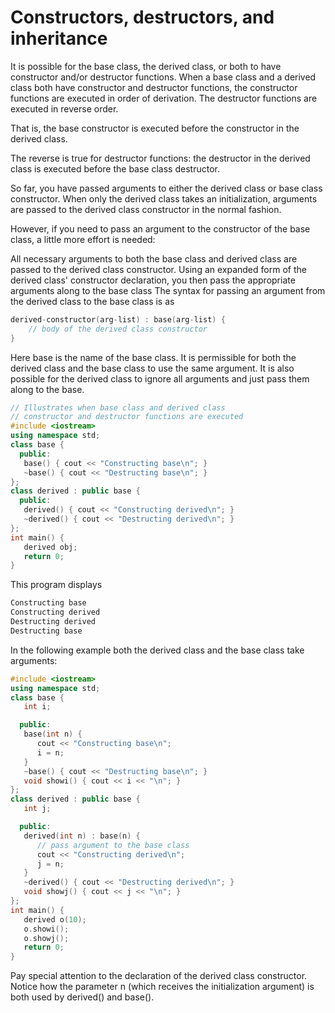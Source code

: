 # Constructors, destructors, and inheritance
It is possible for the base class, the derived class, or both to have constructor and/or destructor functions. When a base class and a derived class both have constructor and destructor functions, the constructor functions are executed in order of derivation. The destructor functions are executed in reverse order. 

That is, the base constructor is executed before the constructor in the derived class. 

The reverse is true for destructor functions: the destructor in the derived class is executed before the base class destructor.

So far, you have passed arguments to either the derived class or base class constructor. When only the derived class takes an initialization, arguments are passed to the derived class constructor in the normal fashion. 

However, if you need to pass an argument to the constructor of the base class, a little more effort is needed: 

All necessary arguments to both the base class and derived class are passed to the derived class constructor.
Using an expanded form of the derived class' constructor declaration, you then pass the appropriate arguments along to the base class
The syntax for passing an argument from the derived class to the base class is as 
```cpp
derived-constructor(arg-list) : base(arg-list) {
 	// body of the derived class constructor
}
```
Here base is the name of the base class. It is permissible for both the derived class and the base class to use the same argument. 
It is also possible for the derived class to ignore all arguments and just pass them along to the base. 
```cpp
// Illustrates when base class and derived class
// constructor and destructor functions are executed
#include <iostream>
using namespace std;
class base {
  public:
   base() { cout << "Constructing base\n"; }
   ~base() { cout << "Destructing base\n"; }
};
class derived : public base {
  public:
   derived() { cout << "Constructing derived\n"; }
   ~derived() { cout << "Destructing derived\n"; }
};
int main() {
   derived obj;
   return 0;
}
```
This program displays
```cpp
Constructing base
Constructing derived
Destructing derived
Destructing base
```
In the following example both the derived class and the base class take arguments: 
```cpp
#include <iostream>
using namespace std;
class base {
   int i;

  public:
   base(int n) {
      cout << "Constructing base\n";
      i = n;
   }
   ~base() { cout << "Destructing base\n"; }
   void showi() { cout << i << "\n"; }
};
class derived : public base {
   int j;

  public:
   derived(int n) : base(n) {
      // pass argument to the base class
      cout << "Constructing derived\n";
      j = n;
   }
   ~derived() { cout << "Destructing derived\n"; }
   void showj() { cout << j << "\n"; }
};
int main() {
   derived o(10);
   o.showi();
   o.showj();
   return 0;
}
```
Pay special attention to the declaration of the derived class constructor. Notice how the parameter n (which receives the initialization argument) is both used by derived() and base().
